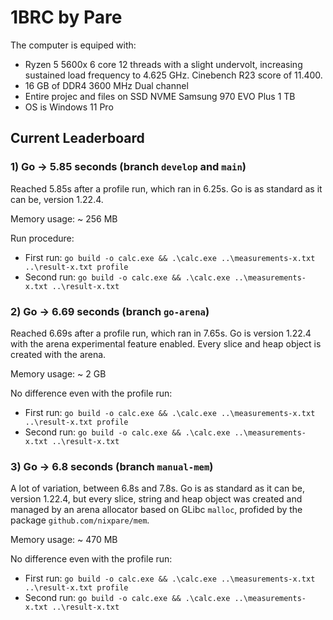 # 1BRC by Pare
The computer is equiped with:
+ Ryzen 5 5600x 6 core 12 threads with a slight undervolt, increasing
sustained load frequency to 4.625 GHz. Cinebench R23 score of 11.400.
+ 16 GB of DDR4 3600 MHz Dual channel
+ Entire projec and files on SSD NVME Samsung 970 EVO Plus 1 TB
+ OS is Windows 11 Pro

## Current Leaderboard

### 1) Go -> 5.85 seconds (branch `develop` and `main`)
Reached 5.85s after a profile run, which ran in 6.25s. Go is as standard as it can be, version 1.22.4.

Memory usage: ~ 256 MB

Run procedure:
+ First run: `go build -o calc.exe && .\calc.exe ..\measurements-x.txt ..\result-x.txt profile`
+ Second run: `go build -o calc.exe && .\calc.exe ..\measurements-x.txt ..\result-x.txt`

### 2) Go -> 6.69 seconds (branch `go-arena`)
Reached 6.69s after a profile run, which ran in 7.65s. Go is version 1.22.4 with the arena
experimental feature enabled. Every slice and heap object is created with the arena.

Memory usage: ~ 2 GB

No difference even with the profile run:
+ First run: `go build -o calc.exe && .\calc.exe ..\measurements-x.txt ..\result-x.txt profile`
+ Second run: `go build -o calc.exe && .\calc.exe ..\measurements-x.txt ..\result-x.txt`

### 3) Go -> 6.8 seconds (branch `manual-mem`)
A lot of variation, between 6.8s and 7.8s. Go is as standard as it can be, version 1.22.4, but every slice, string and
heap object was created and managed by an arena allocator based on GLibc `malloc`, profided by the package `github.com/nixpare/mem`.

Memory usage: ~ 470 MB

No difference even with the profile run:
+ First run: `go build -o calc.exe && .\calc.exe ..\measurements-x.txt ..\result-x.txt profile`
+ Second run: `go build -o calc.exe && .\calc.exe ..\measurements-x.txt ..\result-x.txt`
